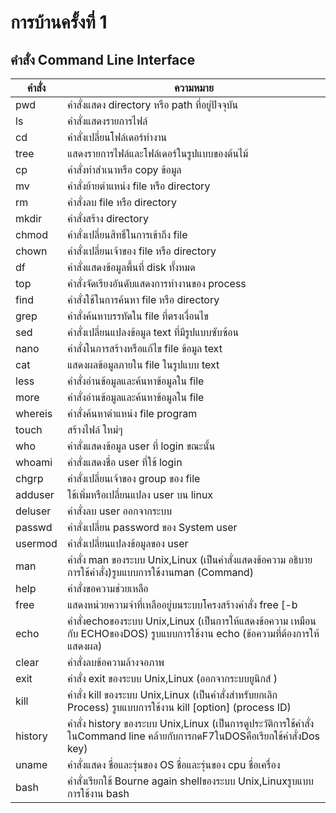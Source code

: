 # การบ้านครั้งที่ 1

## คำสั่ง Command Line Interface

คำสั่ง | ความหมาย
-----|--------
pwd   | คำสั่งแสดง directory หรือ path ที่อยู่ปัจจุบัน
ls 	| คำสั่งแสดงรายการไฟล์
cd 	| คำสั่งเปลี่ยนโฟล์เดอร์ทำงาน
tree 	| แสดงรายการไฟล์และโฟล์เดอร์ในรูปแบบของต้นไม้
cp 	| คำสั่งทำสำเนาหรือ copy ข้อมูล
mv |	คำสั่งย้ายตำแหน่ง file หรือ directory
rm 	| คำสั่งลบ file หรือ directory
mkdir	| คำสั่งสร้าง directory
chmod	|   คำสั่งเปลี่ยนสิทธิ์ในการเข้าถึง file
chown	 |  คำสั่งเปลี่ยนเจ้าของ file หรือ directory
df	|  คำสั่งแสดงข้อมูลพื้นที่ disk ทั้งหมด
top	|  คำสั่งจัดเรียงอันดับแสดงการทำงานของ process
find	|  คำสั่งใช้ในการค้นหา file หรือ directory
grep	|  คำสั่งค้นหาบรรทัดใน file ที่ตรงเงื่อนไข
sed	 | คำสั่งเปลี่ยนแปลงข้อมูล text ที่มีรูปแบบซับซ้อน
nano	|  คำสั่งในการสร้างหรือแก้ไข file ข้อมูล text
cat 	|  แสดงผลข้อมูลภายใน file ในรูปแบบ text
less	|  คำสั่งอ่านข้อมูลและค้นหาข้อมูลใน file
more	 | คำสั่งอ่านข้อมูลและค้นหาข้อมูลใน file
whereis	|  คำสั่งค้นหาตำแหน่ง file program
touch	|  สร้างไฟล์ ใหม่ๆ
who	 | คำสั่งแสดงข้อมูล user ที่ login ขณะนั้น
whoami	|  คำสั่งแสดงชื่อ user ที่ใช้ login
chgrp	 | คำสั่งเปลี่ยนเจ้าของ group ของ file
adduser	|  ใช้เพิ่มหรือเปลี่ยนแปลง user บน linux
deluser	| คำสั่งลบ user ออกจากระบบ
passwd	 | คำสั่งเปลี่ยน password ของ System user
usermod	 |  คำสั่งเปลี่ยนแปลงข้อมูลของ user
man |	คำสั่ง man ของระบบ Unix,Linux (เป็นคำสั่งแสดงข้อความ อธิบายการใช้คำสั่ง)รูบแบบการใช้งานman (Command)
help   | คำสั่งขอความช่วยเหลือ
free|	แสดงหน่วยความจำที่เหลืออยู่บนระบบโครงสร้างคำสั่ง free [-b|-k|-m]
echo	 | คำสั่งechoของระบบ Unix,Linux (เป็นการให้แสดงข้อความ เหมือนกับ ECHOของDOS) รูบแบบการใช้งาน echo (ข้อความที่ต้องการให้แสดงผล)
clear  |	  คำสั่งลบข้อความล้างจอภาพ
exit 	|  คำสั่ง exit ของระบบ Unix,Linux (ออกจากระบบยูนิกส์ )
kill	 |  คำสั่ง kill ของระบบ Unix,Linux (เป็นคำสั่งสำหรับยกเลิก Process) รูบแบบการใช้งาน kill [option] (process ID)
history  |  คำสั่ง history ของระบบ Unix,Linux (เป็นการดูประวัติการใช้คำสั่งในCommand line คล้ายกับการกดF7ในDOSคือเรียกใช้คำสั่งDos key)
uname	| คำสั่งแสดง ชื่อและรุ่นของ OS ชื่อและรุ่นของ cpu ชื่อเครื่อง
bash	|คำสั่งเรียกใช้ Bourne again shellของระบบ Unix,Linuxรูบแบบการใช้งาน bash


